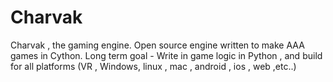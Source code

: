 # Charvak
Charvak , the gaming engine. Open source engine  written to make AAA games in Cython.
Long term goal - Write in game logic in Python , and build for all platforms (VR , Windows, linux , mac , android , ios , web ,etc..)
